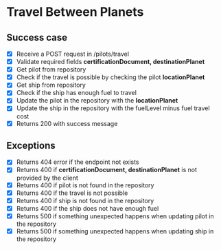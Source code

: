 # Travel Between Planets

## Success case
- [x] Receive a POST request in /pilots/travel
- [x] Validate required fields **certificationDocument, destinationPlanet**
- [x] Get pilot from repository
- [x] Check if the travel is possible by checking the pilot **locationPlanet**
- [x] Get ship from repository
- [x] Check if the ship has enough fuel to travel
- [x] Update the pilot in the repository with the **locationPlanet**
- [x] Update the ship in the repository with the fuelLevel minus fuel travel cost
- [x] Returns 200 with success message

## Exceptions
- [x] Returns 404 error if the endpoint not exists
- [x] Returns 400 if **certificationDocument, destinationPlanet** is not provided by the client
- [x] Returns 400 if pilot is not found in the repository
- [x] Returns 400 if the travel is not possible
- [x] Returns 400 if ship is not found in the repository
- [x] Returns 400 if the ship does not have enough fuel
- [x] Returns 500 if something unexpected happens when updating pilot in the repository
- [x] Returns 500 if something unexpected happens when updating ship in the repository